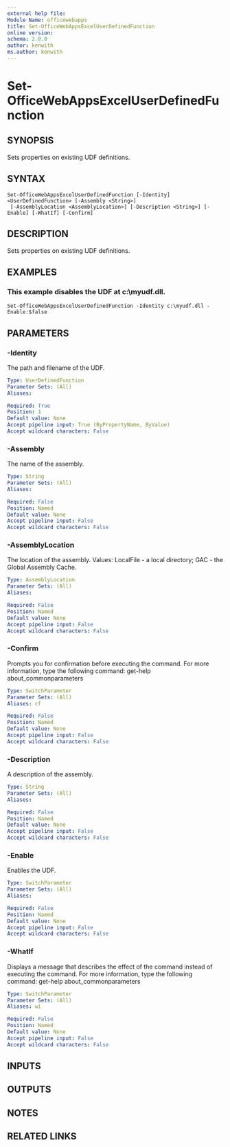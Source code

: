 ```yaml
---
external help file:
Module Name: officewebapps
title: Set-OfficeWebAppsExcelUserDefinedFunction
online version:
schema: 2.0.0
author: kenwith
ms.author: kenwith
---
```


# Set-OfficeWebAppsExcelUserDefinedFunction

## SYNOPSIS
Sets properties on existing UDF definitions.

## SYNTAX

```
Set-OfficeWebAppsExcelUserDefinedFunction [-Identity] <UserDefinedFunction> [-Assembly <String>]
 [-AssemblyLocation <AssemblyLocation>] [-Description <String>] [-Enable] [-WhatIf] [-Confirm]
```

## DESCRIPTION
Sets properties on existing UDF definitions.

## EXAMPLES

### This example disables the UDF at c:\myudf.dll.
```
Set-OfficeWebAppsExcelUserDefinedFunction -Identity c:\myudf.dll -Enable:$false
```

## PARAMETERS

### -Identity
The path and filename of the UDF.

```yaml
Type: UserDefinedFunction
Parameter Sets: (All)
Aliases: 

Required: True
Position: 1
Default value: None
Accept pipeline input: True (ByPropertyName, ByValue)
Accept wildcard characters: False
```

### -Assembly
The name of the assembly.

```yaml
Type: String
Parameter Sets: (All)
Aliases: 

Required: False
Position: Named
Default value: None
Accept pipeline input: False
Accept wildcard characters: False
```

### -AssemblyLocation
The location of the assembly.
Values: LocalFile - a local directory; GAC - the Global Assembly Cache.

```yaml
Type: AssemblyLocation
Parameter Sets: (All)
Aliases: 

Required: False
Position: Named
Default value: None
Accept pipeline input: False
Accept wildcard characters: False
```

### -Confirm
Prompts you for confirmation before executing the command.
For more information, type the following command: get-help about_commonparameters

```yaml
Type: SwitchParameter
Parameter Sets: (All)
Aliases: cf

Required: False
Position: Named
Default value: None
Accept pipeline input: False
Accept wildcard characters: False
```

### -Description
A description of the assembly.

```yaml
Type: String
Parameter Sets: (All)
Aliases: 

Required: False
Position: Named
Default value: None
Accept pipeline input: False
Accept wildcard characters: False
```

### -Enable
Enables the UDF.

```yaml
Type: SwitchParameter
Parameter Sets: (All)
Aliases: 

Required: False
Position: Named
Default value: None
Accept pipeline input: False
Accept wildcard characters: False
```

### -WhatIf
Displays a message that describes the effect of the command instead of executing the command.
For more information, type the following command: get-help about_commonparameters

```yaml
Type: SwitchParameter
Parameter Sets: (All)
Aliases: wi

Required: False
Position: Named
Default value: None
Accept pipeline input: False
Accept wildcard characters: False
```

## INPUTS

## OUTPUTS

## NOTES

## RELATED LINKS
